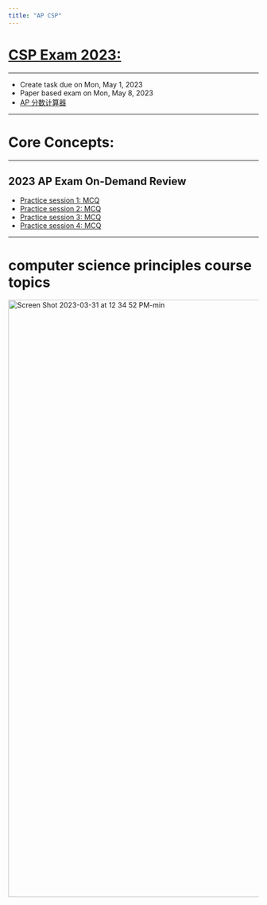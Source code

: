 ```yaml
---
title: "AP CSP"
---
```


# [CSP Exam 2023:](https://apstudents.collegeboard.org/courses/ap-computer-science-principles/assessment)

---
  - Create task due on Mon, May 1, 2023
  - Paper based exam on Mon, May 8, 2023
  - [AP 分数计算器](https://www.albert.io/blog/ap-computer-science-principles-score-calculator/)

---
# Core Concepts:

<div class="markmap-container">
<div class="markmap">
<script type="text/template">

# Big ideas

## 1. Creative development 10-13% <br> 1. 创意发展 10-13%
### Collaboration <br> 协作
### Program Function and Purpose <br> 程序功能和目的
### Program Design and Development <br> 程序设计和开发
### Identifying and Correcting Errors <br> 识别和纠正错误

## 2. Data 17-22% <br> 2. 数据 17-22%
### Binary Numbers <br> 二进制数
### Data Compression <br> 数据压缩
### Extraction Information from Data <br> 从数据中提取信息
### Using Programs with Data <br> 使用程序处理数据

## 3. Algorithms and Programming 30-35% <br> 3. 算法与编程 30-35%
### Variables and Assignments <br> 变量和赋值
### Data Abstraction <br> 数据抽象
### Mathematical Expressions <br> 数学表达式
### Strings <br> 字符串
### Boolean Expressions <br> 布尔表达式
### Conditionals <br> 条件语句
### Nested Conditionals <br> 嵌套条件语句
### Iteration <br> 迭代
### Developing Algorithms <br> 开发算法
### Lists <br> 列表
### Binary Search <br> 二分查找
### Calling Procedures <br> 调用过程
### Developing Procedures <br> 开发过程
### Libraries <br> 库
### Random Values <br> 随机值
### Simulations <br> 模拟
### Algorithmic Efficiency <br> 算法效率
### Undecidable Problems <br> 无法决定的问题

## 4. Computer Systems and Networks 11-15% <br> 4. 计算机系统与网络 11-15%
### The Internet <br> 互联网
### Fault Tolerance <br> 容错
### Parallel and Distributed Computing <br> 并行和分布式计算

## 5. Impact of Computing 21-26% <br> 5. 计算影响 21-26%
### Beneficial and Harmful Effects <br> 有益和有害效果
### Digital Divide <br> 数字鸿沟
### Computing Bias <br> 计算偏见
### Crowdsourcing <br> 众包
### Legal and Ethical Concerns <br> 法律和道德问题
### Safe Computing <br> 安全计算


</script>
</div>
</div>






---
## 2023 AP Exam On-Demand Review 
* [Practice session 1: MCQ](https://www.bilibili.com/video/BV1SV4y1o7DG/?spm_id_from=333.999.0.0&vd_source=84a986f8292e7cdf31541219b6c7844c)
* [Practice session 2: MCQ](https://www.bilibili.com/video/BV1Js4y1A7y3/?spm_id_from=333.999.0.0&vd_source=84a986f8292e7cdf31541219b6c7844c)
* [Practice session 3: MCQ](https://www.bilibili.com/video/BV1nh4y1p7na/?spm_id_from=333.999.0.0&vd_source=84a986f8292e7cdf31541219b6c7844c)
* [Practice session 4: MCQ](https://www.bilibili.com/video/BV1iM4y1a7rM/?spm_id_from=333.999.0.0&vd_source=84a986f8292e7cdf31541219b6c7844c)

---
# computer science principles course topics 
<img width="1203" alt="Screen Shot 2023-03-31 at 12 34 52 PM-min" src="https://user-images.githubusercontent.com/105401427/229023581-8f47bce5-b05c-4279-a389-fe345798ab35.png">
